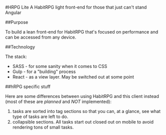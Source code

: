 #HRPG Lite
A HabitRPG light front-end for those that just can't stand Angular

##Purpose

To build a lean front-end for HabitRPG that's focused on performance and can be accessed from any device.

##Technology

The stack:

- SASS - for some sanity when it comes to CSS
- Gulp - for a "building" process
- React - as a view layer. May be switched out at some point

##hRPG specific stuff

Here are some differences between using HabitRPG and this client instead (most of these are *planned* and *NOT* implemented):

1. tasks are sorted into tag sections so that you can, at a glance, see what type of tasks are left to do.
2. collapsible sections. All tasks start out closed out on mobile to avoid rendering tons of small tasks.
